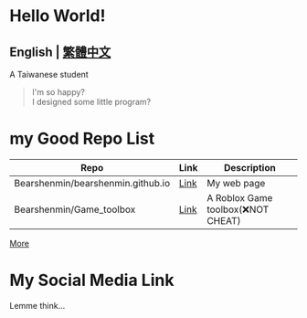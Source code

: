 # Hello World!
English | [繁體中文](README-tw.md)  
---
A Taiwanese student
> I'm so happy?  
> I designed some little program?
# my Good Repo List
| Repo | Link | Description |
| ------| ---------------| ------------|
| Bearshenmin/bearshenmin.github.io | [Link](https://github.com/Bearshenmin/bearshenmin.github.io) | My web page |
| Bearshenmin/Game_toolbox | [Link](https://github.com/Bearshenmin/Game_toolbox) | A Roblox Game toolbox(❌NOT CHEAT) |
[More](https://github.com/Bearshenmin?tab=repositories)
# My Social Media Link
Lemme think...
